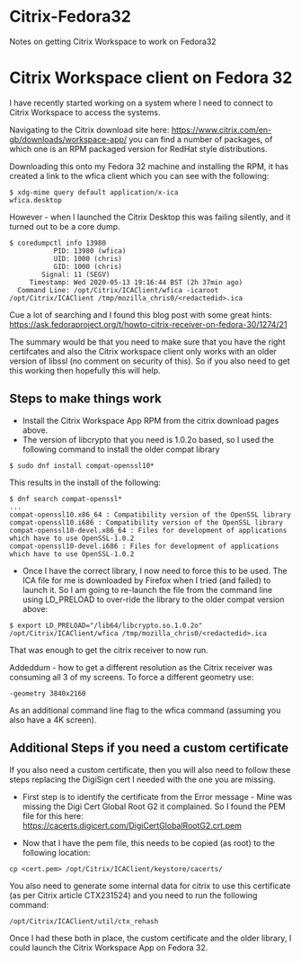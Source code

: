 # Citrix-Fedora32
Notes on getting Citrix Workspace to work on Fedora32

# Citrix Workspace client on Fedora 32 

I have recently started working on a system where I need to connect to Citrix Workspace to access the systems.

Navigating to the Citrix download site here:
https://www.citrix.com/en-gb/downloads/workspace-app/
you can find a number of packages, of which one is an RPM packaged version for RedHat style distributions.

Downloading this onto my Fedora 32 machine and installing the RPM, it has created a link to the wfica client which you can see with the following:

```
$ xdg-mime query default application/x-ica
wfica.desktop
```

However - when I launched the Citrix Desktop this was failing silently, and it turned out to be a core dump.

```
$ coredumpctl info 13980
           PID: 13980 (wfica)
           UID: 1000 (chris)
           GID: 1000 (chris)
        Signal: 11 (SEGV)
     Timestamp: Wed 2020-05-13 19:16:44 BST (2h 37min ago)
  Command Line: /opt/Citrix/ICAClient/wfica -icaroot /opt/Citrix/ICAClient /tmp/mozilla_chris0/<redactedid>.ica
  ```

  Cue a lot of searching and I found this blog post with some great hints: https://ask.fedoraproject.org/t/howto-citrix-receiver-on-fedora-30/1274/21 

  The summary would be that you need to make sure that you have the right certifcates and also the Citrix workspace client only works with an older version of libssl (no comment on security of this). So if you also need to get this working then hopefully this will help.

  ## Steps to make things work

  * Install the Citrix Workspace App RPM from the citrix download pages above.
  *  The version of libcrypto that you need is 1.0.2o based, so I used the following command to install the older compat library 
  ```
  $ sudo dnf install compat-openssl10*
  ```
  This results in the install of the following:
  ```
  $ dnf search compat-openssl*
...
compat-openssl10.x86_64 : Compatibility version of the OpenSSL library
compat-openssl10.i686 : Compatibility version of the OpenSSL library
compat-openssl10-devel.x86_64 : Files for development of applications which have to use OpenSSL-1.0.2
compat-openssl10-devel.i686 : Files for development of applications which have to use OpenSSL-1.0.2
  ```
  * Once I have the correct library, I now need to force this to be used. The ICA file for me is downloaded by Firefox when I tried (and failed) to launch it. So I am going to re-launch the file from the command line using LD_PRELOAD to over-ride the library to the older compat version above:
  ```
  $ export LD_PRELOAD="/lib64/libcrypto.so.1.0.2o"
  /opt/Citrix/ICAClient/wfica /tmp/mozilla_chris0/<redactedid>.ica 
```
That was enough to get the citrix receiver to now run.

Addeddum - how to get a different resolution as the Citrix receiver was consuming all 3 of my screens. To force a different geometry use:

```
-geometry 3840x2160
```
As an additional command line flag to the wfica command (assuming you also have a 4K screen).

## Additional Steps if you need a custom certificate

If you also need a custom certificate, then you will also need to follow these steps replacing the DigiSign cert I needed with the one you are missing.

* First step is to identify the certificate from the Error message - Mine was missing the Digi Cert Global Root G2 it complained. So I found the PEM file for this here: https://cacerts.digicert.com/DigiCertGlobalRootG2.crt.pem 

* Now that I have the pem file, this needs to be copied (as root) to the following location:
```
cp <cert.pem> /opt/Citrix/ICAClient/keystore/cacerts/
```
You also need to generate some internal data for citrix to use this certificate (as per Citrix article CTX231524) and you need to run the following command:
```
/opt/Citrix/ICAClient/util/ctx_rehash
```
Once I had these both in place, the custom certificate and the older library, I could launch the Citrix Workspace App on Fedora 32.

